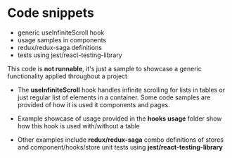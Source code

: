 # Code snippets

- generic useInfiniteScroll hook
- usage samples in components
- redux/redux-saga definitions
- tests using jest/react-testing-library

This code is **not runnable**, it's just a sample to showcase a generic functionality applied throughout a project

- The **useInfiniteScroll** hook handles infinite scrolling for lists in tables or just regular list of elements in a container. Some code samples are provided of how it is used it components and pages.

- Example showcase of usage provided in the **hooks usage** folder show how this hook is used with/without a table

- Other examples include **redux/redux-saga** combo definitions of stores and component/hooks/store unit tests using **jest/react-testing-library**
